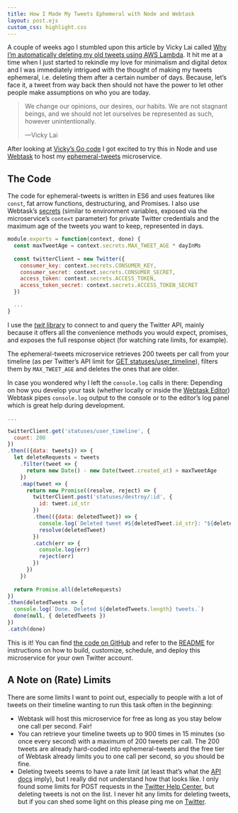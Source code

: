 ```yaml
---
title: How I Made My Tweets Ephemeral with Node and Webtask
layout: post.ejs
custom_css: highlight.css
---
```


A couple of weeks ago I stumbled upon this article by Vicky Lai called [Why I’m automatically deleting my old tweets using AWS Lambda](https://vickylai.com/verbose/delete-old-tweets-ephemeral/). It hit me at a time when I just started to rekindle my love for minimalism and digital detox and I was immediately intrigued with the thought of making my tweets ephemeral, i.e. deleting them after a certain number of days. Because, let’s face it, a tweet from way back then should not have the power to let other people make assumptions on who you are today.

> We change our opinions, our desires, our habits. We are not stagnant beings, and we should not let ourselves be represented as such, however unintentionally.
> 
> —Vicky Lai

After looking at [Vicky’s Go code](https://github.com/vickylai/ephemeral) I got excited to try this in Node and use [Webtask](https://webtask.io/) to host my [ephemeral-tweets](https://github.com/stephanmax/ephemeral-tweets) microservice.

## The Code

The code for ephemeral-tweets is written in ES6 and uses features like `const`, fat arrow functions, destructuring, and Promises. I also use Webtask’s [secrets](https://webtask.io/docs/editor/secrets) (similar to environment variables, exposed via the microservice’s `context` parameter) for private Twitter credentials and the maximum age of the tweets you want to keep, represented in days.

```javascript
module.exports = function(context, done) {
  const maxTweetAge = context.secrets.MAX_TWEET_AGE * dayInMs
  
  const twitterClient = new Twitter({
    consumer_key: context.secrets.CONSUMER_KEY,
    consumer_secret: context.secrets.CONSUMER_SECRET,
    access_token: context.secrets.ACCESS_TOKEN,
    access_token_secret: context.secrets.ACCESS_TOKEN_SECRET
  })

  ...
}
```

I use the [*twit* library](https://github.com/ttezel/twit) to connect to and query the Twitter API, mainly because it offers all the convenience methods you would expect, promises, and exposes the full response object (for watching rate limits, for example).

The ephemeral-tweets microservice retrieves 200 tweets per call from your timeline (as per Twitter’s API limit for [GET statuses/user_timeline](https://developer.twitter.com/en/docs/tweets/timelines/api-reference/get-statuses-user_timeline.html)), filters them by `MAX_TWEET_AGE` and deletes the ones that are older.

In case you wondered why I left the `console.log` calls in there: Depending on how you develop your task (whether locally or inside the [Webtask Editor](https://webtask.io/docs/editor/logs)) Webtask pipes `console.log` output to the console or to the editor’s log panel which is great help during development.

```javascript
...

twitterClient.get('statuses/user_timeline', {
  count: 200
})
.then(({data: tweets}) => {
  let deleteRequests = tweets
    .filter(tweet => {
      return new Date() - new Date(tweet.created_at) > maxTweetAge
    })
    .map(tweet => {
      return new Promise((resolve, reject) => {
        twitterClient.post('statuses/destroy/:id', {
          id: tweet.id_str
        })
        .then(({data: deletedTweet}) => {
          console.log(`Deleted tweet #${deletedTweet.id_str}: "${deletedTweet.text}"`)
          resolve(deletedTweet)
        })
        .catch(err => {
          console.log(err)
          reject(err)
        })
      })
    })
  
  return Promise.all(deleteRequests)
})
.then(deletedTweets => {
  console.log(`Done. Deleted ${deletedTweets.length} tweets.`)
  done(null, { deletedTweets })
})
.catch(done)
```

This is it! You can find [the code on GitHub](https://github.com/stephanmax/ephemeral-tweets) and refer to the [README](https://github.com/stephanmax/ephemeral-tweets#readme) for instructions on how to build, customize, schedule, and deploy this microservice for your own Twitter account.

## A Note on (Rate) Limits

There are some limits I want to point out, especially to people with a lot of tweets on their timeline wanting to run this task often in the beginning:

* Webtask will host this microservice for free as long as you stay below one call per second. Fair!
* You can retrieve your timeline tweets up to 900 times in 15 minutes (so once every second) with a maximum of 200 tweets per call. The 200 tweets are already hard-coded into ephemeral-tweets and the free tier of Webtask already limits you to one call per second, so you should be fine.
* Deleting tweets seems to have a rate limit (at least that’s what the [API docs](https://developer.twitter.com/en/docs/tweets/post-and-engage/api-reference/post-statuses-destroy-id) imply), but I really did not understand how that looks like. I only found some limits for POST requests in the [Twitter Help Center](https://help.twitter.com/en/rules-and-policies/twitter-limits), but deleting tweets is not on the list. I never hit any limits for deleting tweets, but if you can shed some light on this please ping me on [Twitter](https://twitter.com/xamnahpets).

